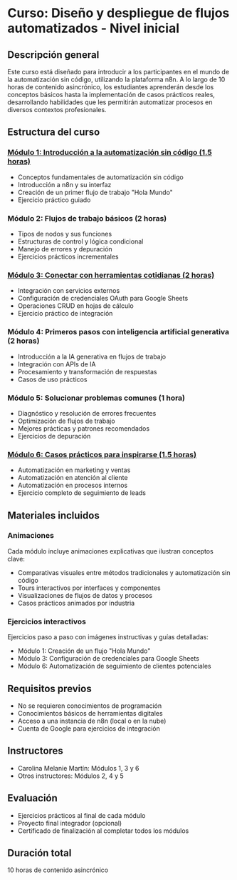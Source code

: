 # Curso: Diseño y despliegue de flujos automatizados - Nivel inicial

## Descripción general
Este curso está diseñado para introducir a los participantes en el mundo de la automatización sin código, utilizando la plataforma n8n. A lo largo de 10 horas de contenido asincrónico, los estudiantes aprenderán desde los conceptos básicos hasta la implementación de casos prácticos reales, desarrollando habilidades que les permitirán automatizar procesos en diversos contextos profesionales.

## Estructura del curso

### [Módulo 1: Introducción a la automatización sin código (1.5 horas)](modulo1/contenido.md)
- Conceptos fundamentales de automatización sin código
- Introducción a n8n y su interfaz
- Creación de un primer flujo de trabajo "Hola Mundo"
- Ejercicio práctico guiado

### Módulo 2: Flujos de trabajo básicos (2 horas)
- Tipos de nodos y sus funciones
- Estructuras de control y lógica condicional
- Manejo de errores y depuración
- Ejercicios prácticos incrementales

### [Módulo 3: Conectar con herramientas cotidianas (2 horas)](modulo3/contenido.md)
- Integración con servicios externos
- Configuración de credenciales OAuth para Google Sheets
- Operaciones CRUD en hojas de cálculo
- Ejercicio práctico de integración

### Módulo 4: Primeros pasos con inteligencia artificial generativa (2 horas)
- Introducción a la IA generativa en flujos de trabajo
- Integración con APIs de IA
- Procesamiento y transformación de respuestas
- Casos de uso prácticos

### Módulo 5: Solucionar problemas comunes (1 hora)
- Diagnóstico y resolución de errores frecuentes
- Optimización de flujos de trabajo
- Mejores prácticas y patrones recomendados
- Ejercicios de depuración

### [Módulo 6: Casos prácticos para inspirarse (1.5 horas)](modulo6/contenido.md)
- Automatización en marketing y ventas
- Automatización en atención al cliente
- Automatización en procesos internos
- Ejercicio completo de seguimiento de leads

## Materiales incluidos

### Animaciones
Cada módulo incluye animaciones explicativas que ilustran conceptos clave:
- Comparativas visuales entre métodos tradicionales y automatización sin código
- Tours interactivos por interfaces y componentes
- Visualizaciones de flujos de datos y procesos
- Casos prácticos animados por industria

### Ejercicios interactivos
Ejercicios paso a paso con imágenes instructivas y guías detalladas:
- Módulo 1: Creación de un flujo "Hola Mundo"
- Módulo 3: Configuración de credenciales para Google Sheets
- Módulo 6: Automatización de seguimiento de clientes potenciales

## Requisitos previos
- No se requieren conocimientos de programación
- Conocimientos básicos de herramientas digitales
- Acceso a una instancia de n8n (local o en la nube)
- Cuenta de Google para ejercicios de integración

## Instructores
- Carolina Melanie Martín: Módulos 1, 3 y 6
- Otros instructores: Módulos 2, 4 y 5

## Evaluación
- Ejercicios prácticos al final de cada módulo
- Proyecto final integrador (opcional)
- Certificado de finalización al completar todos los módulos

## Duración total
10 horas de contenido asincrónico
